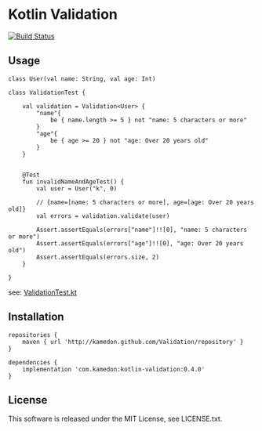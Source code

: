# Kotlin Validation

[![Build Status](https://www.bitrise.io/app/52bf5677c2ea2255/status.svg?token=VefnKnVA0lwrTocWOGkTSg&branch=master)](https://www.bitrise.io/app/52bf5677c2ea2255)

## Usage

```
class User(val name: String, val age: Int)

class ValidationTest {

    val validation = Validation<User> {
        "name"{
            be { name.length >= 5 } not "name: 5 characters or more"
        }
        "age"{
            be { age >= 20 } not "age: Over 20 years old"
        }
    }


    @Test
    fun invalidNameAndAgeTest() {
        val user = User("k", 0)

        // {name=[name: 5 characters or more], age=[age: Over 20 years old]}
        val errors = validation.validate(user)

        Assert.assertEquals(errors["name"]!![0], "name: 5 characters or more")
        Assert.assertEquals(errors["age"]!![0], "age: Over 20 years old")
        Assert.assertEquals(errors.size, 2)
    }

}
```

see: [ValidationTest.kt](https://github.com/kamedon/Validation/blob/master/validation/src/test/java/com/kamedon/validation/ValidationTest.kt)

## Installation

```
repositories {
    maven { url 'http://kamedon.github.com/Validation/repository' }
}

dependencies {
    implementation 'com.kamedon:kotlin-validation:0.4.0'
}
```

## License
This software is released under the MIT License, see LICENSE.txt.